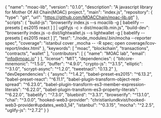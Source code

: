 {
  "name": "moac-lib",
  "version": "0.1.0",
  "description": "A javascript library for Mother Of All Chain(MOAC) project.",
  "main": "index.js",
  "repository": {
    "type": "git",
    "url": "https://github.com/MOACChain/moac-lib.git"
  },
  "scripts": {
    "build-js": "browserify index.js --s moaclib -g [ babelify --presets [ es2015 react ] ] | uglifyjs -c > dist/moaclib.min.js",
    "build-dev": "browserify index.js -o dist/lightwallet.js --s lightwallet -g [ babelify --presets [ es2015 react ] ]",
    "test": "./node_modules/.bin/mocha --reporter spec",
    "coverage": "istanbul cover _mocha -- -R spec; open coverage/lcov-report/index.html"
  },
  "keywords": [
    "moac",
    "blockchain",
    "transactions",
    "contracts",
    "wallet"
  ],
  "contributors": [
    {
      "name": "MOAC lab",
      "email": "info@moac.io"
    }
  ],
  "license": "MIT",
  "dependencies": {
    "bitcore-mnemonic": "^1.5.0",
    "buffer": "^4.9.0",
    "crypto-js": "^3.1.5",
    "elliptic": "^3.1.0",
    "scrypt-async": "^1.2.0",
    "tweetnacl": "0.13.2"
  },
  "devDependencies": {
    "async": "^1.4.2",
    "babel-preset-es2015": "^6.13.2",
    "babel-preset-react": "^6.11.1",
    "babel-plugin-transform-object-rest-spread": "^6.23.0",
    "babel-plugin-transform-es3-member-expression-literals": "^6.22.0",
    "babel-plugin-transform-es3-property-literals": "^6.22.0",
    "babelify": "^7.3.0",
    "bluebird": "^3.3.1",
    "browserify": "^13.1.0",
    "chai": "^3.0.0",
    "hooked-web3-provider": "christianlundkvist/hooked-web3-provider#updates_web3_14",
    "istanbul": "^0.3.15",
    "mocha": "^2.2.5",
    "uglify-js": "^2.7.2"
  }
}
